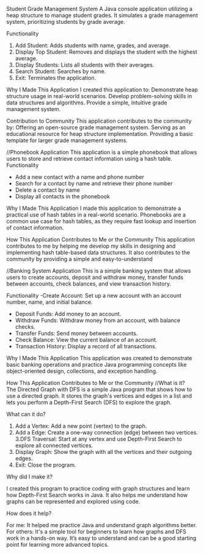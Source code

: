 Student Grade Management System
A Java console application utilizing a heap structure to manage student grades. It simulates a grade management system, prioritizing students by grade average.

Functionality
1. Add Student: Adds students with name, grades, and average.
2. Display Top Student: Removes and displays the student with the highest average.
3. Display Students: Lists all students with their averages.
4. Search Student: Searches by name.
5. Exit: Terminates the application.

Why I Made This Application
I created this application to: Demonstrate heap structure usage in real-world scenarios. Develop problem-solving skills in data structures and algorithms. Provide a simple, intuitive grade management system.

Contribution to Community
This application contributes to the community by: Offering an open-source grade management system. Serving as an educational resource for heap structure implementation. Providing a basic template for larger grade management systems.

//Phonebook Application
This application is a simple phonebook that allows users to store and retrieve contact information using a hash table.
Functionality
- Add a new contact with a name and phone number
- Search for a contact by name and retrieve their phone number
- Delete a contact by name
- Display all contacts in the phonebook

Why I Made This Application
I made this application to demonstrate a practical use of hash tables in a real-world scenario. Phonebooks are a common use case for hash tables, as they require fast lookup and insertion of contact information.

How This Application Contributes to Me or the Community
This application contributes to me by helping me develop my skills in designing and implementing hash table-based data structures. It also contributes to the community by providing a simple and easy-to-understand

//Banking System Application
This is a simple banking system that allows users to create accounts, deposit and withdraw money, transfer funds between accounts, check balances, and view transaction history.

Functionality
-Create Account: Set up a new account with an account number, name, and initial balance.
- Deposit Funds: Add money to an account.
- Withdraw Funds: Withdraw money from an account, with balance checks.
- Transfer Funds: Send money between accounts.
- Check Balance: View the current balance of an account.
- Transaction History: Display a record of all transactions.

Why I Made This Application
This application was created to demonstrate basic banking operations and practice Java programming concepts like object-oriented design, collections, and exception handling.



How This Application Contributes to Me or the Community
//What is it?  
The Directed Graph with DFS is a simple Java program that shows how to use a directed graph. It stores the graph's vertices and edges in a list and lets you perform a Depth-First Search (DFS) to explore the graph.

What can it do?  

1. Add a Vertex: Add a new point (vertex) to the graph.  
2. Add a Edge: Create a one-way connection (edge) between two vertices.  
3.DFS Traversal: Start at any vertex and use Depth-First Search to explore all connected vertices.  
4. Display Graph: Show the graph with all the vertices and their outgoing edges.  
5. Exit: Close the program.

Why did I make it?  

I created this program to practice coding with graph structures and learn how Depth-First Search works in Java. It also helps me understand how graphs can be represented and explored using code.

How does it help?  

For me: It helped me practice Java and understand graph algorithms better.  
For others: It's a simple tool for beginners to learn how graphs and DFS work in a hands-on way. It’s easy to understand and can be a good starting point for learning more advanced topics.
